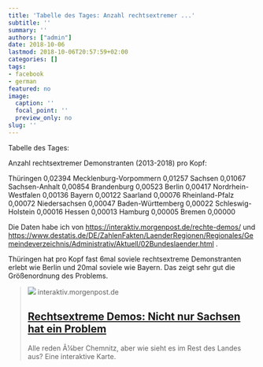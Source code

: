 ```yaml
---
title: 'Tabelle des Tages: Anzahl rechtsextremer ...'
subtitle: ''
summary: ''
authors: ["admin"]
date: 2018-10-06
lastmod: 2018-10-06T20:57:59+02:00
categories: []
tags:
- facebook
- german
featured: no
image:
  caption: ''
  focal_point: ''
  preview_only: no
slug: ''
---
```

Tabelle des Tages:

Anzahl rechtsextremer Demonstranten (2013-2018) pro Kopf:

Thüringen                                 0,02394
Mecklenburg-Vorpommern    0,01257
Sachsen                              0,01067
Sachsen-Anhalt                      0,00854
Brandenburg                      0,00523
Berlin                                     0,00417
Nordrhein-Westfalen               0,00136
Bayern                                     0,00122
Saarland                              0,00076
Rheinland-Pfalz                      0,00072
Niedersachsen                       0,00047
Baden-Württemberg               0,00022
Schleswig-Holstein               0,00016
Hessen                                      0,00013
Hamburg                              0,00005
Bremen                              0,00000

Die Daten habe ich von https://interaktiv.morgenpost.de/rechte-demos/ und https://www.destatis.de/DE/ZahlenFakten/LaenderRegionen/Regionales/Gemeindeverzeichnis/Administrativ/Aktuell/02Bundeslaender.html . 

Thüringen hat pro Kopf fast 6mal soviele rechtsextreme Demonstranten erlebt wie Berlin und 20mal soviele wie Bayern. Das zeigt sehr gut die Größenordnung des Problems.
> [![](https://interaktiv.morgenpost.de/rechte-demos/images/thumb_fb2.jpg)](https://interaktiv.morgenpost.de/rechte-demos/)
> interaktiv.morgenpost.de
> ## [Rechtsextreme Demos: Nicht nur Sachsen hat ein Problem](https://interaktiv.morgenpost.de/rechte-demos/)
>
>Alle reden Ã¼ber Chemnitz, aber wie sieht es im Rest des Landes aus? Eine interaktive Karte.


